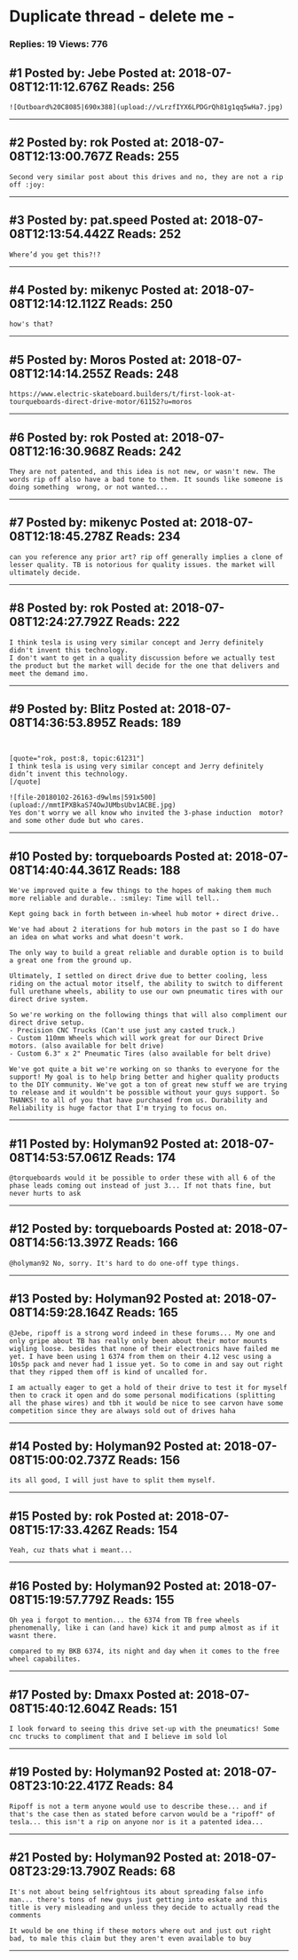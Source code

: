 # Duplicate thread - delete me -

### Replies: 19 Views: 776

## \#1 Posted by: Jebe Posted at: 2018-07-08T12:11:12.676Z Reads: 256

```
![Outboard%20C8085|690x388](upload://vLrzfIYX6LPDGrQh81g1qq5wHa7.jpg)
```

---
## \#2 Posted by: rok Posted at: 2018-07-08T12:13:00.767Z Reads: 255

```
Second very similar post about this drives and no, they are not a rip off :joy:
```

---
## \#3 Posted by: pat.speed Posted at: 2018-07-08T12:13:54.442Z Reads: 252

```
Where’d you get this?!?
```

---
## \#4 Posted by: mikenyc Posted at: 2018-07-08T12:14:12.112Z Reads: 250

```
how's that?
```

---
## \#5 Posted by: Moros Posted at: 2018-07-08T12:14:14.255Z Reads: 248

```
https://www.electric-skateboard.builders/t/first-look-at-tourqueboards-direct-drive-motor/61152?u=moros
```

---
## \#6 Posted by: rok Posted at: 2018-07-08T12:16:30.968Z Reads: 242

```
They are not patented, and this idea is not new, or wasn't new. The words rip off also have a bad tone to them. It sounds like someone is doing something  wrong, or not wanted...
```

---
## \#7 Posted by: mikenyc Posted at: 2018-07-08T12:18:45.278Z Reads: 234

```
can you reference any prior art? rip off generally implies a clone of lesser quality. TB is notorious for quality issues. the market will ultimately decide.
```

---
## \#8 Posted by: rok Posted at: 2018-07-08T12:24:27.792Z Reads: 222

```
I think tesla is using very similar concept and Jerry definitely didn't invent this technology. 
I don't want to get in a quality discussion before we actually test the product but the market will decide for the one that delivers and meet the demand imo.
```

---
## \#9 Posted by: Blitz Posted at: 2018-07-08T14:36:53.895Z Reads: 189

```


[quote="rok, post:8, topic:61231"]
I think tesla is using very similar concept and Jerry definitely didn’t invent this technology.
[/quote]

![file-20180102-26163-d9wlms|591x500](upload://mmtIPXBkaS74OwJUMbsUbv1ACBE.jpg)
Yes don't worry we all know who invited the 3-phase induction  motor?
and some other dude but who cares.
```

---
## \#10 Posted by: torqueboards Posted at: 2018-07-08T14:40:44.361Z Reads: 188

```
We've improved quite a few things to the hopes of making them much more reliable and durable.. :smiley: Time will tell..

Kept going back in forth between in-wheel hub motor + direct drive..

We've had about 2 iterations for hub motors in the past so I do have an idea on what works and what doesn't work.

The only way to build a great reliable and durable option is to build a great one from the ground up.

Ultimately, I settled on direct drive due to better cooling, less riding on the actual motor itself, the ability to switch to different full urethane wheels, ability to use our own pneumatic tires with our direct drive system.

So we're working on the following things that will also compliment our direct drive setup.
- Precision CNC Trucks (Can't use just any casted truck.)
- Custom 110mm Wheels which will work great for our Direct Drive motors. (also available for belt drive)
- Custom 6.3" x 2" Pneumatic Tires (also available for belt drive)

We've got quite a bit we're working on so thanks to everyone for the support! My goal is to help bring better and higher quality products to the DIY community. We've got a ton of great new stuff we are trying to release and it wouldn't be possible without your guys support. So THANKS! to all of you that have purchased from us. Durability and Reliability is huge factor that I'm trying to focus on.
```

---
## \#11 Posted by: Holyman92 Posted at: 2018-07-08T14:53:57.061Z Reads: 174

```
@torqueboards would it be possible to order these with all 6 of the phase leads coming out instead of just 3... If not thats fine, but never hurts to ask
```

---
## \#12 Posted by: torqueboards Posted at: 2018-07-08T14:56:13.397Z Reads: 166

```
@holyman92 No, sorry. It's hard to do one-off type things.
```

---
## \#13 Posted by: Holyman92 Posted at: 2018-07-08T14:59:28.164Z Reads: 165

```
@Jebe, ripoff is a strong word indeed in these forums... My one and only gripe about TB has really only been about their motor mounts wigling loose. besides that none of their electronics have failed me yet. I have been using 1 6374 from them on their 4.12 vesc using a 10s5p pack and never had 1 issue yet. So to come in and say out right that they ripped them off is kind of uncalled for. 

I am actually eager to get a hold of their drive to test it for myself then to crack it open and do some personal modifications (splitting all the phase wires) and tbh it would be nice to see carvon have some competition since they are always sold out of drives haha
```

---
## \#14 Posted by: Holyman92 Posted at: 2018-07-08T15:00:02.737Z Reads: 156

```
its all good, I will just have to split them myself.
```

---
## \#15 Posted by: rok Posted at: 2018-07-08T15:17:33.426Z Reads: 154

```
Yeah, cuz thats what i meant...
```

---
## \#16 Posted by: Holyman92 Posted at: 2018-07-08T15:19:57.779Z Reads: 155

```
Oh yea i forgot to mention... the 6374 from TB free wheels phenomenally, like i can (and have) kick it and pump almost as if it wasnt there. 

compared to my BKB 6374, its night and day when it comes to the free wheel capabilites.
```

---
## \#17 Posted by: Dmaxx Posted at: 2018-07-08T15:40:12.604Z Reads: 151

```
I look forward to seeing this drive set-up with the pneumatics! Some cnc trucks to compliment that and I believe im sold lol
```

---
## \#19 Posted by: Holyman92 Posted at: 2018-07-08T23:10:22.417Z Reads: 84

```
Ripoff is not a term anyone would use to describe these... and if that's the case then as stated before carvon would be a "ripoff" of tesla... this isn't a rip on anyone nor is it a patented idea...
```

---
## \#21 Posted by: Holyman92 Posted at: 2018-07-08T23:29:13.790Z Reads: 68

```
It's not about being selfrightous its about spreading false info man... there's tons of new guys just getting into eskate and this title is very misleading and unless they decide to actually read the comments

It would be one thing if these motors where out and just out right bad, to male this claim but they aren't even available to buy
```

---
